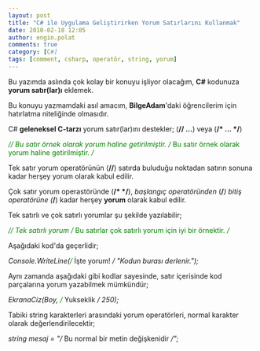 ```yaml
---
layout: post
title: "C# ile Uygulama Geliştirirken Yorum Satırlarını Kullanmak"
date: 2010-02-18 12:05
author: engin.polat
comments: true
category: [C#]
tags: [comment, csharp, operatör, string, yorum]
---
```

Bu yazımda aslında çok kolay bir konuyu işliyor olacağım, **C#** kodunuza **yorum satır(lar)ı** eklemek.

Bu konuyu yazmamdaki asıl amacım, **BilgeAdam**'daki öğrencilerim için hatırlatma niteliğinde olmasıdır.

C# **geleneksel C-tarzı** yorum satır(lar)ını destekler; (**// ...**) veya (**/* ... */**)

<span style="color: #008000;">*// Bu satır örnek olarak yorum haline getirilmiştir.
/* Bu satır örnek olarak yorum haline getirilmiştir. */*</span>

Tek satır yorum operatörünün (**//**) satırda buluduğu noktadan satırın sonuna kadar herşey yorum olarak kabul edilir.

Çok satır yorum operastöründe (**/* */**), *başlangıç operatöründen* (**/***) *bitiş operatörüne* (***/**) kadar herşey **yorum** olarak kabul edilir.

Tek satırlı ve çok satırlı yorumlar şu şekilde yazılabilir;

<span style="color: #008000;">*// Tek satırlı yorum
/* Bu satırlar
çok satırlı yorum
için iyi bir örnektir. */*</span>

Aşağıdaki kod'da geçerlidir;

*Console.WriteLine(<span style="color: #008000;">/* İşte yorum! */</span> "Kodun burası derlenir.");*

Aynı zamanda aşağıdaki gibi kodlar sayesinde, satır içerisinde kod parçalarına yorum yazabilmek mümkündür;

*EkranaCiz(Boy, <span style="color: #008000;">/* Yukseklik */</span> 250);*

Tabiki string karakterleri arasındaki yorum operatörleri, normal karakter olarak değerlendirilecektir;

*string mesaj = "/* Bu normal bir metin değişkenidir */";*

